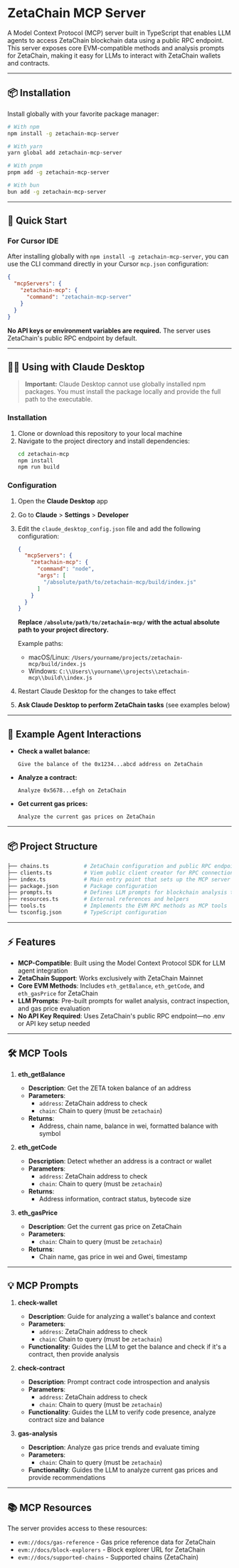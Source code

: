 # ZetaChain MCP Server

A Model Context Protocol (MCP) server built in TypeScript that enables LLM agents to access ZetaChain blockchain data using a public RPC endpoint. This server exposes core EVM-compatible methods and analysis prompts for ZetaChain, making it easy for LLMs to interact with ZetaChain wallets and contracts.

---

## 📦 Installation

Install globally with your favorite package manager:

```bash
# With npm
npm install -g zetachain-mcp-server

# With yarn
yarn global add zetachain-mcp-server

# With pnpm
pnpm add -g zetachain-mcp-server

# With bun
bun add -g zetachain-mcp-server
```

---

## 🚀 Quick Start

### For Cursor IDE
After installing globally with `npm install -g zetachain-mcp-server`, you can use the CLI command directly in your Cursor `mcp.json` configuration:

```json
{
  "mcpServers": {
    "zetachain-mcp": {
      "command": "zetachain-mcp-server"
    }
  }
}
```

**No API keys or environment variables are required.** The server uses ZetaChain's public RPC endpoint by default.

---

## 🧑‍💻 Using with Claude Desktop

> **Important:** Claude Desktop cannot use globally installed npm packages. You must install the package locally and provide the full path to the executable.

### Installation
1. Clone or download this repository to your local machine
2. Navigate to the project directory and install dependencies:
   ```bash
   cd zetachain-mcp
   npm install
   npm run build
   ```

### Configuration
1. Open the **Claude Desktop** app
2. Go to **Claude** > **Settings** > **Developer**
3. Edit the `claude_desktop_config.json` file and add the following configuration:

   ```json
   {
     "mcpServers": {
       "zetachain-mcp": {
         "command": "node",
         "args": [
           "/absolute/path/to/zetachain-mcp/build/index.js"
         ]
       }
     }
   }
   ```

   **Replace `/absolute/path/to/zetachain-mcp/` with the actual absolute path to your project directory.**

   Example paths:
   - macOS/Linux: `/Users/yourname/projects/zetachain-mcp/build/index.js`
   - Windows: `C:\\Users\\yourname\\projects\\zetachain-mcp\\build\\index.js`

4. Restart Claude Desktop for the changes to take effect
5. **Ask Claude Desktop to perform ZetaChain tasks** (see examples below)

---

## 📝 Example Agent Interactions

- **Check a wallet balance:**
  ```
  Give the balance of the 0x1234...abcd address on ZetaChain
  ```
- **Analyze a contract:**
  ```
  Analyze 0x5678...efgh on ZetaChain
  ```
- **Get current gas prices:**
  ```
  Analyze the current gas prices on ZetaChain
  ```

---

## 📦 Project Structure

```bash
├── chains.ts           # ZetaChain configuration and public RPC endpoint
├── clients.ts          # Viem public client creator for RPC connections
├── index.ts            # Main entry point that sets up the MCP server
├── package.json        # Package configuration
├── prompts.ts          # Defines LLM prompts for blockchain analysis tasks
├── resources.ts        # External references and helpers
├── tools.ts            # Implements the EVM RPC methods as MCP tools
└── tsconfig.json       # TypeScript configuration
```

---

## ⚡ Features

- **MCP-Compatible**: Built using the Model Context Protocol SDK for LLM agent integration
- **ZetaChain Support**: Works exclusively with ZetaChain Mainnet
- **Core EVM Methods**: Includes `eth_getBalance`, `eth_getCode`, and `eth_gasPrice` for ZetaChain
- **LLM Prompts**: Pre-built prompts for wallet analysis, contract inspection, and gas price evaluation
- **No API Key Required**: Uses ZetaChain's public RPC endpoint—no .env or API key setup needed

---

## 🛠️ MCP Tools

1. **eth_getBalance**
   - **Description**: Get the ZETA token balance of an address
   - **Parameters**:
     - `address`: ZetaChain address to check
     - `chain`: Chain to query (must be `zetachain`)
   - **Returns**: 
     - Address, chain name, balance in wei, formatted balance with symbol

2. **eth_getCode**
   - **Description**: Detect whether an address is a contract or wallet
   - **Parameters**:
     - `address`: ZetaChain address to check
     - `chain`: Chain to query (must be `zetachain`)
   - **Returns**: 
     - Address information, contract status, bytecode size

3. **eth_gasPrice**
   - **Description**: Get the current gas price on ZetaChain
   - **Parameters**:
     - `chain`: Chain to query (must be `zetachain`)
   - **Returns**: 
     - Chain name, gas price in wei and Gwei, timestamp

---

## 💡 MCP Prompts

1. **check-wallet**
   - **Description**: Guide for analyzing a wallet's balance and context
   - **Parameters**:
     - `address`: ZetaChain address to check
     - `chain`: Chain to query (must be `zetachain`)
   - **Functionality**: Guides the LLM to get the balance and check if it's a contract, then provide analysis

2. **check-contract**
   - **Description**: Prompt contract code introspection and analysis
   - **Parameters**:
     - `address`: ZetaChain address to check
     - `chain`: Chain to query (must be `zetachain`)
   - **Functionality**: Guides the LLM to verify code presence, analyze contract size and balance

3. **gas-analysis**
   - **Description**: Analyze gas price trends and evaluate timing
   - **Parameters**:
     - `chain`: Chain to query (must be `zetachain`)
   - **Functionality**: Guides the LLM to analyze current gas prices and provide recommendations

---

## 📚 MCP Resources

The server provides access to these resources:
- `evm://docs/gas-reference` - Gas price reference data for ZetaChain
- `evm://docs/block-explorers` - Block explorer URL for ZetaChain
- `evm://docs/supported-chains` - Supported chains (ZetaChain)
